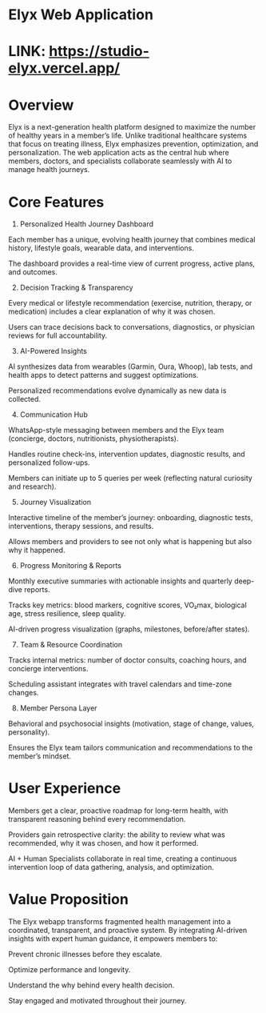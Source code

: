 # Elyx Web Application 
 # LINK: https://studio-elyx.vercel.app/

# Overview
Elyx is a next-generation health platform designed to maximize the number of healthy years in a member’s life. Unlike traditional healthcare systems that focus on treating illness, Elyx emphasizes prevention, optimization, and personalization. The web application acts as the central hub where members, doctors, and specialists collaborate seamlessly with AI to manage health journeys.

# Core Features

1. Personalized Health Journey Dashboard

Each member has a unique, evolving health journey that combines medical history, lifestyle goals, wearable data, and interventions.

The dashboard provides a real-time view of current progress, active plans, and outcomes.

2. Decision Tracking & Transparency

Every medical or lifestyle recommendation (exercise, nutrition, therapy, or medication) includes a clear explanation of why it was chosen.

Users can trace decisions back to conversations, diagnostics, or physician reviews for full accountability.

3. AI-Powered Insights

AI synthesizes data from wearables (Garmin, Oura, Whoop), lab tests, and health apps to detect patterns and suggest optimizations.

Personalized recommendations evolve dynamically as new data is collected.

4. Communication Hub

WhatsApp-style messaging between members and the Elyx team (concierge, doctors, nutritionists, physiotherapists).

Handles routine check-ins, intervention updates, diagnostic results, and personalized follow-ups.

Members can initiate up to 5 queries per week (reflecting natural curiosity and research).

5. Journey Visualization

Interactive timeline of the member’s journey: onboarding, diagnostic tests, interventions, therapy sessions, and results.

Allows members and providers to see not only what is happening but also why it happened.

6. Progress Monitoring & Reports

Monthly executive summaries with actionable insights and quarterly deep-dive reports.

Tracks key metrics: blood markers, cognitive scores, VO₂max, biological age, stress resilience, sleep quality.

AI-driven progress visualization (graphs, milestones, before/after states).

7. Team & Resource Coordination

Tracks internal metrics: number of doctor consults, coaching hours, and concierge interventions.

Scheduling assistant integrates with travel calendars and time-zone changes.

8. Member Persona Layer

Behavioral and psychosocial insights (motivation, stage of change, values, personality).

Ensures the Elyx team tailors communication and recommendations to the member’s mindset.

# User Experience

Members get a clear, proactive roadmap for long-term health, with transparent reasoning behind every recommendation.

Providers gain retrospective clarity: the ability to review what was recommended, why it was chosen, and how it performed.

AI + Human Specialists collaborate in real time, creating a continuous intervention loop of data gathering, analysis, and optimization.

# Value Proposition

The Elyx webapp transforms fragmented health management into a coordinated, transparent, and proactive system. By integrating AI-driven insights with expert human guidance, it empowers members to:

Prevent chronic illnesses before they escalate.

Optimize performance and longevity.

Understand the why behind every health decision.

Stay engaged and motivated throughout their journey.
